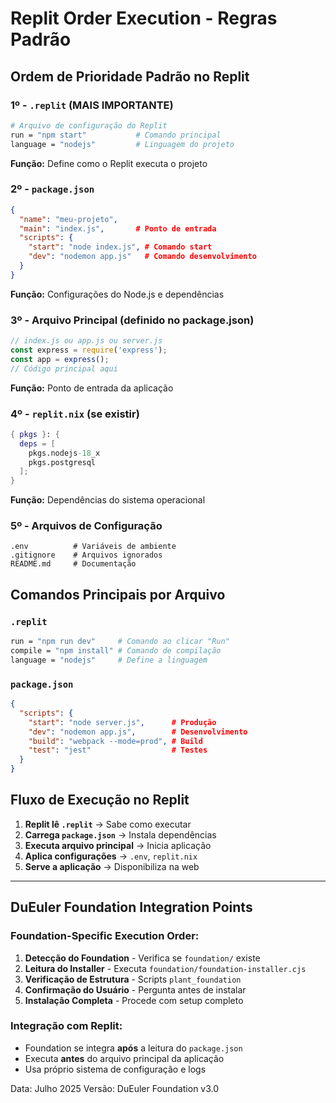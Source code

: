 # Replit Order Execution - Regras Padrão

## Ordem de Prioridade Padrão no Replit

### **1º - `.replit` (MAIS IMPORTANTE)**
```bash
# Arquivo de configuração do Replit
run = "npm start"           # Comando principal
language = "nodejs"         # Linguagem do projeto
```
**Função:** Define como o Replit executa o projeto

### **2º - `package.json`**
```json
{
  "name": "meu-projeto",
  "main": "index.js",       # Ponto de entrada
  "scripts": {
    "start": "node index.js", # Comando start
    "dev": "nodemon app.js"   # Comando desenvolvimento
  }
}
```
**Função:** Configurações do Node.js e dependências

### **3º - Arquivo Principal (definido no package.json)**
```javascript
// index.js ou app.js ou server.js
const express = require('express');
const app = express();
// Código principal aqui
```
**Função:** Ponto de entrada da aplicação

### **4º - `replit.nix` (se existir)**
```nix
{ pkgs }: {
  deps = [
    pkgs.nodejs-18_x
    pkgs.postgresql
  ];
}
```
**Função:** Dependências do sistema operacional

### **5º - Arquivos de Configuração**
```
.env          # Variáveis de ambiente
.gitignore    # Arquivos ignorados
README.md     # Documentação
```

## Comandos Principais por Arquivo

### **`.replit`**
```bash
run = "npm run dev"     # Comando ao clicar "Run"
compile = "npm install" # Comando de compilação
language = "nodejs"     # Define a linguagem
```

### **`package.json`**
```json
{
  "scripts": {
    "start": "node server.js",      # Produção
    "dev": "nodemon app.js",        # Desenvolvimento
    "build": "webpack --mode=prod", # Build
    "test": "jest"                  # Testes
  }
}
```

## Fluxo de Execução no Replit

1. **Replit lê `.replit`** → Sabe como executar
2. **Carrega `package.json`** → Instala dependências 
3. **Executa arquivo principal** → Inicia aplicação
4. **Aplica configurações** → `.env`, `replit.nix`
5. **Serve a aplicação** → Disponibiliza na web

---

## DuEuler Foundation Integration Points

### **Foundation-Specific Execution Order:**

1. **Detecção do Foundation** - Verifica se `foundation/` existe
2. **Leitura do Installer** - Executa `foundation/foundation-installer.cjs`
3. **Verificação de Estrutura** - Scripts `plant_foundation`
4. **Confirmação do Usuário** - Pergunta antes de instalar
5. **Instalação Completa** - Procede com setup completo

### **Integração com Replit:**
- Foundation se integra **após** a leitura do `package.json`
- Executa **antes** do arquivo principal da aplicação
- Usa próprio sistema de configuração e logs

Data: Julho 2025
Versão: DuEuler Foundation v3.0